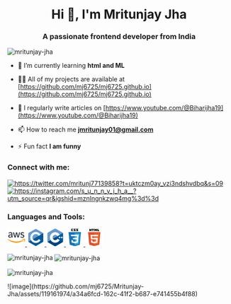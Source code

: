 <h1 align="center">Hi 👋, I'm Mritunjay Jha</h1>
<h3 align="center">A passionate frontend developer from India</h3>



<p align="left"> <img src="https://komarev.com/ghpvc/?username=mritunjay-jha&label=Profile%20views&color=0e75b6&style=flat" alt="mritunjay-jha" /> </p>

- 🌱 I’m currently learning **html and ML**

- 👨‍💻 All of my projects are available at [https://github.com/mj6725/mj6725.github.io](https://github.com/mj6725/mj6725.github.io)

- 📝 I regularly write articles on [https://www.youtube.com/@Biharijha19](https://www.youtube.com/@Biharijha19)

- 📫 How to reach me **jmritunjay01@gmail.com**

- ⚡ Fun fact **I am funny**

<h3 align="left">Connect with me:</h3>
<p align="left">
<a href="https://twitter.com/https://twitter.com/mritunj77139858?t=uktczm0ay_vzi3ndshvdbq&s=09" target="blank"><img align="center" src="https://raw.githubusercontent.com/rahuldkjain/github-profile-readme-generator/master/src/images/icons/Social/twitter.svg" alt="https://twitter.com/mritunj77139858?t=uktczm0ay_vzi3ndshvdbq&s=09" height="30" width="40" /></a>
<a href="https://instagram.com/https://instagram.com/s_u_n_n_y_j_h_a__?utm_source=qr&igshid=mznlngnkzwq4mg%3d%3d" target="blank"><img align="center" src="https://raw.githubusercontent.com/rahuldkjain/github-profile-readme-generator/master/src/images/icons/Social/instagram.svg" alt="https://instagram.com/s_u_n_n_y_j_h_a__?utm_source=qr&igshid=mznlngnkzwq4mg%3d%3d" height="30" width="40" /></a>
</p>

<h3 align="left">Languages and Tools:</h3>
<p align="left"> <a href="https://aws.amazon.com" target="_blank" rel="noreferrer"> <img src="https://raw.githubusercontent.com/devicons/devicon/master/icons/amazonwebservices/amazonwebservices-original-wordmark.svg" alt="aws" width="40" height="40"/> </a> <a href="https://www.cprogramming.com/" target="_blank" rel="noreferrer"> <img src="https://raw.githubusercontent.com/devicons/devicon/master/icons/c/c-original.svg" alt="c" width="40" height="40"/> </a> <a href="https://www.w3schools.com/cpp/" target="_blank" rel="noreferrer"> <img src="https://raw.githubusercontent.com/devicons/devicon/master/icons/cplusplus/cplusplus-original.svg" alt="cplusplus" width="40" height="40"/> </a> <a href="https://www.w3schools.com/css/" target="_blank" rel="noreferrer"> <img src="https://raw.githubusercontent.com/devicons/devicon/master/icons/css3/css3-original-wordmark.svg" alt="css3" width="40" height="40"/> </a> <a href="https://www.w3.org/html/" target="_blank" rel="noreferrer"> <img src="https://raw.githubusercontent.com/devicons/devicon/master/icons/html5/html5-original-wordmark.svg" alt="html5" width="40" height="40"/> </a> </p>

<p><img align="left" src="https://github-readme-stats.vercel.app/api/top-langs?username=mritunjay-jha&show_icons=true&locale=en&layout=compact" alt="mritunjay-jha" /></p>

<p>&nbsp;<img align="center" src="https://github-readme-stats.vercel.app/api?username=mritunjay-jha&show_icons=true&locale=en" alt="mritunjay-jha" /></p>

<p><img align="center" src="https://github-readme-streak-stats.herokuapp.com/?user=mritunjay-jha&" alt="mritunjay-jha" /></p>
![image](https://github.com/mj6725/Mritunjay-Jha/assets/119161974/a34a6fcd-162c-41f2-b687-e741455b4f88)


